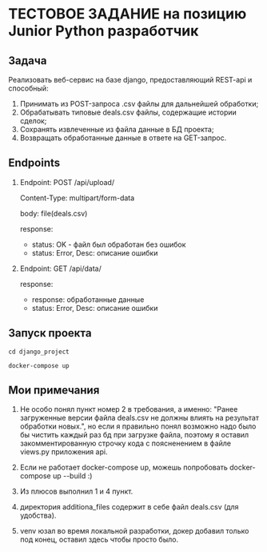 # ТЕСТОВОЕ ЗАДАНИЕ на позицию Junior Python разработчик

## Задача
Реализовать веб-сервис на базе django, предоставляющий REST-api и способный:
1. Принимать из POST-запроса .csv файлы для дальнейшей обработки;
2. Обрабатывать типовые deals.csv файлы, содержащие истории сделок;
3. Сохранять извлеченные из файла данные в БД проекта;
4. Возвращать обработанные данные в ответе на GET-запрос.



## Endpoints

1. Endpoint: POST /api/upload/

    Content-Type: multipart/form-data

    body: file(deals.csv) 

    response:
    - status: OK - файл был обработан без ошибок
    - status: Error, Desc: описание ошибки


2. Endpoint: GET /api/data/

    response:
    - response: обработанные данные
    - status: Error, Desc: описание ошибки



## Запуск проекта

```
cd django_project

docker-compose up
```


## Мои примечания

1. Не особо понял пункт номер 2 в требования, а именно:
"Ранее загруженные версии файла deals.csv не должны влиять на результат обработки новых.", но если я правильно понял возможно надо было бы чистить каждый раз бд при загрузке файла, поэтому я оставил закомментированную строчку кода с поясненением в файле views.py приложения api.

2. Если не работает docker-compose up, можешь попробовать docker-compose up --build :)

3. Из плюсов выполнил 1 и 4 пункт.

4. директория additiona_files содержит в себе файл deals.csv (для удобства).

5. venv юзал во время локальной разработки, докер добавил только под конец, оставил здесь чтобы просто было.


